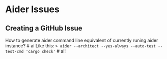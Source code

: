 # Aider Issues



## Creating a GitHub Issue

How to generate aider command line equivalent of currently runing aider instance? # ai
Like this:  `> aider --architect --yes-always --auto-test --test-cmd 'cargo check'` # ai! 




